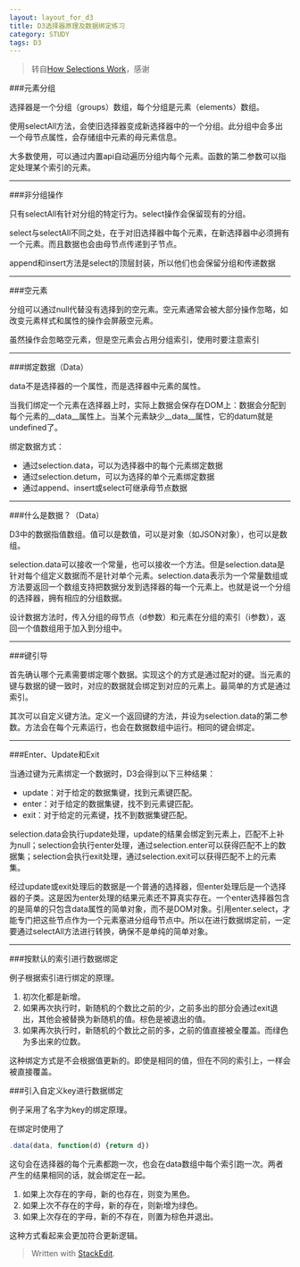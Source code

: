 ```yaml
---
layout: layout_for_d3
title: D3选择器原理及数据绑定练习
category: STUDY
tags: D3
---
```


>转自[How Selections Work](http://bost.ocks.org/mike/selection/)，感谢

###元素分组

选择器是一个分组（groups）数组，每个分组是元素（elements）数组。

使用selectAll方法，会使旧选择器变成新选择器中的一个分组。此分组中会多出一个母节点属性，会存储组中元素的母元素信息。

大多数使用，可以通过内置api自动遍历分组内每个元素。函数的第二参数可以指定处理某个索引的元素。

---

###非分组操作

只有selectAll有针对分组的特定行为。select操作会保留现有的分组。

select与selectAll不同之处，在于对旧选择器中每个元素，在新选择器中必须拥有一个元素。而且数据也会由母节点传递到子节点。

append和insert方法是select的顶层封装，所以他们也会保留分组和传递数据

<!-- excerpt -->

---

###空元素

分组可以通过null代替没有选择到的空元素。空元素通常会被大部分操作忽略，如改变元素样式和属性的操作会屏蔽空元素。

虽然操作会忽略空元素，但是空元素会占用分组索引，使用时要注意索引

---

###绑定数据（Data）

data不是选择器的一个属性，而是选择器中元素的属性。

当我们绑定一个元素在选择器上时，实际上数据会保存在DOM上：数据会分配到每个元素的__data__属性上。当某个元素缺少__data__属性，它的datum就是undefined了。

绑定数据方式：

*  通过selection.data，可以为选择器中的每个元素绑定数据
*  通过selection.detum，可以为选择的单个元素绑定数据
*  通过append、insert或select可继承母节点数据

---

###什么是数据？（Data）

D3中的数据指值数组。值可以是数值，可以是对象（如JSON对象），也可以是数组。

selection.data可以接收一个常量，也可以接收一个方法。但是selection.data是针对每个组定义数据而不是针对单个元素。selection.data表示为一个常量数组或方法要返回一个数组支持把数据分发到选择器的每一个元素上。也就是说一个分组的选择器，拥有相应的分组数据。

设计数据方法时，传入分组的母节点（d参数）和元素在分组的索引（i参数），返回一个值数组用于加入到分组中。

---

###键引导

首先确认哪个元素需要绑定哪个数据。实现这个的方式是通过配对的键。当元素的键与数据的键一致时，对应的数据就会绑定到对应的元素上。最简单的方式是通过索引。

其次可以自定义键方法。定义一个返回键的方法，并设为selection.data的第二参数。方法会在每个元素运行，也会在数据数组中运行。相同的键会绑定。

---

###Enter、Update和Exit

当通过键为元素绑定一个数据时，D3会得到以下三种结果：

*	update：对于给定的数据集键，找到元素键匹配。
*	enter：对于给定的数据集键，找不到元素键匹配。
*	exit：对于给定的元素键，找不到数据集键匹配。

selection.data会执行update处理，update的结果会绑定到元素上，匹配不上补为null；selection会执行enter处理，通过selection.enter可以获得匹配不上的数据集；selection会执行exit处理，通过selection.exit可以获得匹配不上的元素集。

经过update或exit处理后的数据是一个普通的选择器，但enter处理后是一个选择器的子类。这是因为enter处理的结果元素还不算真实存在。一个enter选择器包含的是简单的只包含data属性的简单对象，而不是DOM对象。引用enter.select，才能专门把这些节点作为一个元素塞进分组母节点中。所以在进行数据绑定前，一定要通过selectAll方法进行转换，确保不是单纯的简单对象。


---

###按默认的索引进行数据绑定

例子根据索引进行绑定的原理。

<link rel="stylesheet" href="/assets/css/d3_data_binding/default.css">

<example1></example1>

1. 初次化都是新增。
2. 如果再次执行时，新随机的个数比之前的少，之前多出的部分会通过exit退出，其他会被替换为新随机的值。棕色是被退出的值。
3. 如果再次执行时，新随机的个数比之前的多，之前的值直接被全覆盖。而绿色为多出来的位数。

这种绑定方式是不会根据值更新的。即使是相同的值，但在不同的索引上，一样会被直接覆盖。

###引入自定义key进行数据绑定

例子采用了名字为key的绑定原理。

<example2></example2>


在绑定时使用了

```javascript
.data(data, function(d) {return d})
```

这句会在选择器的每个元素都跑一次，也会在data数组中每个索引跑一次。两者产生的结果相同的话，就会绑定在一起。

1. 如果上次存在的字母，新的也存在，则变为黑色。
2. 如果上次不存在的字母，新的存在，则新增为绿色。
3. 如果上次存在的字母，新的不存在，则置为棕色并退出。

这种方式看起来会更加符合更新逻辑。

<example3></example3>
<script type="text/javascript" src="/assets/js/d3_data_binding/share.js"></script>

> Written with [StackEdit](https://stackedit.io/).